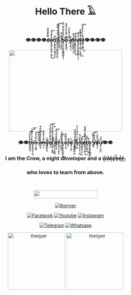 <h1 align="center"> Hello There 𓄿</h1><br \>

<h3 align="center">👁👁👁👁d̵̝̿͊͌̐̈͊̆o̶̢̡̺͉͈̟͚͖̗̹͍̯͙͂̇͒̆̔̎̕͜͝n̸͈̘̳̟͈̥̟̣̱̰̝͖̘͆̌̾ͅ'̸̡̡͓̝̗̜͇̼̝̰̲͙̝͖͎͑̈́̿͊̅̽́̌̏͂̎ţ̴̛̖͚̮̥̘̇́̇͌̄͐̀͑͗͗̐͠ ̸̟̠̠̥̲̔̌̂͗͋̕ͅͅb̷̧̢̛̛̜̩͙̤͈̬͇̰̬̳̟̖̀̒̑͒́̌̽̌͋͒̌ͅē̷̡͉̬̥͖̬͔̂͊͐̑͋̂̇̇̊̌͋̚ ̶̅̐̉̍̅̓̽̂͘ͅà̸̖͚̟̼͈͕̟͉̌f̷͈̦̯̯̘̰̼̘͉͙̔͒̏r̵̢̯͚̪̪͕̺̣̺̟̔͌̒͜͝a̴̡̧̨̨̛̠͚͕̳̩̥̱̟̘̠̤͗́̇̾̕͝i̵̧̳̦̝̙̲̬̙͎̙̳̼̓̃̈́̊̏̇̕͜d̵͇̪̤̙̳̭̫̉̈́͛̓͗̑͋̅͜͠ͅ👁👁👁👁</h3>
<p align="center">
<img src="https://www.birdsinbackyards.net/sites/www.birdsinbackyards.net/files/factsheets/images/hero/407-x_CL692_torresiancrow.jpg" width="356" height="256"/>
</p>
<h3 align="center">👁👁t̵̳̖̻̩͈̥͒͛͋̄̀́͝h̴̡̧̼̖͈͍̙̹̲̜̑̍́͛̀̉̄̅̀̕͝͝e̷̠̹̙͚̮̒̓̏͗̉̈͠ ̴̖̈́̌́͆̈̈́̚͘͝a̶̼̲̫͓̞̾̌̈̔͋́̌̐̈̽̐̕ǹ̵̝̩̣͎̅̓͑̽̏̊̊g̵̰͖̰̣͖͌͆͐̚ę̸̦͔̓͒̿̐̀̈̔̂̈́̓͠͝l̸̦̯̫͔̠̯̬͖̅̀͋͌̍͆͌͛̐͝ ̸̨̢͔̟̘͎͚͚́͌̃o̸̡̜͓̥͆̄͌͒̽̑́̓̆͠f̵̧̱͎̩̘̜̭͙̜͐ ̴̝͖̤̪̖̦̇͛̉͊̽͘͝L̵̞̰̣̬̖̭̘͚̪̗̼̇͑͑͑͌̓͜o̷͓̦̖̭̿̎̏̏̽̌r̷̢̜̈̄̆d̴̡̩̟͉̭̞́̍ ̷̨̘̰̗͇̝̱͕̻̌̚į̵̛̖͇̲̫̉̅̈́̅̋̉̌̅̕ş̶̞̦̲̑̆͗̍͛̓͑͊͑͐͐̊ ̸̧̞͍̜͓͓͎̺̓̀̌̉́̅͜w̸̻̤̪̮̪̹̺̽͌̆͝i̷̢̢͈͕̖̳̜͔̐́̀̑̋͊́̀̃̊̄͐͜t̷̰̣͈̺̱͉͑͂͆̊͜h̷̡̢̡̯͖̞̳͇̪͇͐̉ ̵̼̤̓́́́̍̌̎̕͝͝ý̶͉̣́̓̒̆͘͘ǫ̸̜̣͕̈́͒̀̐͗̚u̸̝̪͎͔̺̗̲̿͒́👁👁</h3>

<h3 align="center">I am the Crow, a night developer and a w̴̺̅ȁ̷̠t̴̘̍ć̷͎h̶̗̊ẻ̶͉r̵͖̀,</h3>
<h3 align="center">who loves to learn from above.</h3><br />

<p align="center"><img src=https://img.shields.io/badge/Follow%20me%20in%20my%20social%20media-black width="200" height="25"/></p>
<p align="center">
<a href="https://github.com/therjyer?tab=repositories"><a href="https://github.com/therjyer"><img title="therjyer" src="https://img.shields.io/badge/Therjyer-black.svg?style=for-the-badge&logo=github"></a>
</p>
<p align="center">
<a href="https://www.youtube.com/watch?v=dQw4w9WgXcQ"><img alt="Facebook" src="https://img.shields.io/badge/Facebook-000000?style=for-the-badge&logo=facebook&logoColor=white"/></a>
<a href="https://www.youtube.com/watch?v=dQw4w9WgXcQ"><img alt="Youtube" src="https://img.shields.io/badge/Youtube%20Channel-000000?style=for-the-badge&logo=youtube&logoColor=white"/></a>
<a href="https://www.youtube.com/watch?v=dQw4w9WgXcQ"><img alt="Instagram" src="https://img.shields.io/badge/Instagram-000000?style=for-the-badge&logo=instagram&logoColor=white"/></a>
</p>
<p align="center">
<a href="https://www.youtube.com/watch?v=dQw4w9WgXcQ"><img alt="Telegram" src="https://img.shields.io/badge/Telegram-000000?style=for-the-badge&logo=telegram&logoColor=white"/></a>
<a href="https://www.youtube.com/watch?v=dQw4w9WgXcQ"><img alt="Whatsapp" src="https://img.shields.io/badge/Whatsapp-000000?style=for-the-badge&logo=whatsapp&logoColor=white"/></a>
</p>

<div align="center">
  <img height="180em" src="https://github-readme-stats.vercel.app/api?username=therjyer&show_icons=true&theme=dark&locale=en" alt="therjyer" />
  <img height="180em" src="https://github-readme-stats.vercel.app/api/top-langs?username=therjyer&show_icons=true&theme=dark&locale=en&layout=compact" alt="therjyer" />
</div>
